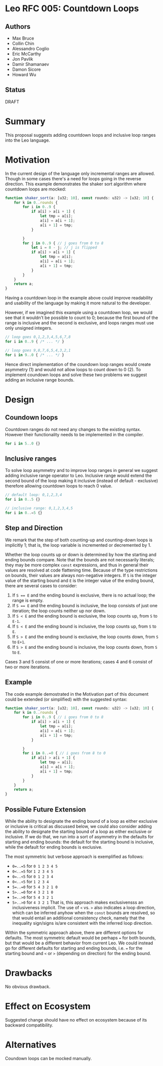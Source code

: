 # Leo RFC 005: Countdown Loops

## Authors

- Max Bruce
- Collin Chin
- Alessandro Coglio
- Eric McCarthy
- Jon Pavlik
- Damir Shamanaev
- Damon Sicore
- Howard Wu

## Status

DRAFT

# Summary

This proposal suggests adding countdown loops and inclusive loop ranges into the Leo language.

# Motivation

In the current design of the language only incremental ranges are allowed. Though
in some cases there's a need for loops going in the reverse direction. This example
demonstrates the shaker sort algorithm where countdown loops are mocked:

```ts
function shaker_sort(a: [u32; 10], const rounds: u32) -> [u32; 10] {
    for k in 0..rounds {
        for i in 0..9 {
            if a[i] > a[i + 1] {
                let tmp = a[i];
                a[i] = a[i + 1];
                a[i + 1] = tmp;
            }

        }
        for j in 0..9 { // j goes from 0 to 8
            let i = 8 - j; // j is flipped
            if a[i] > a[i + 1] {
                let tmp = a[i];
                a[i] = a[i + 1];
                a[i + 1] = tmp;
            }
        }
    }
    return a;
}
```

Having a countdown loop in the example above could improve readability and 
usability of the language by making it more natural to the developer.

However, if we imagined this example using a countdown loop, we would see that 
it wouldn't be possible to count to 0; because the first bound of the range is
inclusive and the second is exclusive, and loops ranges must use only unsigned integers.

```ts
// loop goes 0,1,2,3,4,5,6,7,8
for i in 0..9 { /* ... */ }

// loop goes 9,8,7,6,5,4,3,2,1 
for i in 9..0 { /* ... */ }
```

Hence direct implementation of the coundown loop ranges would create asymmetry (1)
and would not allow loops to count down to 0 (2). To implement coundown loops and 
solve these two problems we suggest adding an inclusive range bounds.

# Design

## Coundown loops

Countdown ranges do not need any changes to the existing syntax. However their 
functionality needs to be implemented in the compiler.

```ts
for i in 5..0 {}
```

## Inclusive ranges

To solve loop asymmetry and to improve loop ranges in general we suggest adding 
inclusive range operator to Leo. Inclusive range would extend the second bound 
of the loop making it inclusive (instead of default - exclusive) 
therefore allowing countdown loops to reach 0 value.

```ts
// default loop: 0,1,2,3,4
for i in 0..5 {}

// inclusive range: 0,1,2,3,4,5
for i in 0..=5 {}
```

## Step and Direction

We remark that the step of both counting-up and counting-down loops is implicitly 1;
that is, the loop variable is incremented or decremented by 1.

Whether the loop counts up or down is determined by how the starting and ending bounds compare.
Note that the bounds are not necessarily literals;
they may be more complex `const` expressions, and thus in general their values are resolved at code flattening time.
Because of the type restrictions on bounds, their values are always non-negative integers.
If `S` is the integer value of the starting bound and `E` is the integer value of the ending bound,
there are several cases to consider:
1. If `S == E` and the ending bound is exclusive, there is no actual loop; the range is empty.
2. If `S == E` and the ending bound is inclusive, the loop consists of just one iteration; the loop counts neither up nor down.
3. If `S < E` and the ending bound is exclusive, the loop counts up, from `S` to `E-1`.
4. If `S < E` and the ending bound is inclusive, the loop counts up, from `S` to `E`.
5. If `S > E` and the ending bound is exclusive, the loop counts down, from `S` to `E+1`.
6. If `S > E` and the ending bound is inclusive, the loop counts down, from `S` to `E`.

Cases 3 and 5 consist of one or more iterations; cases 4 and 6 consist of two or more iterations.

## Example

The code example demostrated in the Motivation part of this document 
could be extended (or simplified) with the suggested syntax:

```ts
function shaker_sort(a: [u32; 10], const rounds: u32) -> [u32; 10] {
    for k in 0..rounds {
        for i in 0..9 { // i goes from 0 to 8
            if a[i] > a[i + 1] {
                let tmp = a[i];
                a[i] = a[i + 1];
                a[i + 1] = tmp;
            }

        }
        for i in 8..=0 { // i goes from 8 to 0
            if a[i] > a[i + 1] {
                let tmp = a[i];
                a[i] = a[i + 1];
                a[i + 1] = tmp;
            }
        }
    }
    return a;
}
```

## Possible Future Extension

While the ability to designate the ending bound of a loop as either exclusive or inclusive is critical as discussed below,
we could also consider adding the ability to designate the starting bound of a loop as either exclusive or inclusive.
If we do that, we run into a sort of asymmetry in the defaults for starting and ending bounds:
the default for the starting bound is inclusive, while the default for ending bounds is exclusive.

The most symmetric but verbose approach is exemplified as follows:
* `0=..=5` for `0 1 2 3 4 5`
* `0<..=5` for `1 2 3 4 5`
* `0=..<5` for `0 1 2 3 4`
* `0<..<5` for `1 2 3 4`
* `5=..=0` for `5 4 3 2 1 0`
* `5>..=0` for `4 3 2 1 0`
* `5=..>0` for `5 4 3 2 1`
* `5>..>0` for `4 3 2 1`
That is, this approach makes exclusivensss an inclusiveness implicit.
The use of `<` vs. `>` also indicates a loop direction, which can be inferred anyhow when the `const` bounds are resolved,
so that would entail an additional consistency check,
namely that the inequality sign/signs is/are consistent with the inferred loop direction.

Within the symmetric approach above, there are different options for defaults.
The most symmetric default would be perhaps `=` for both bounds,
but that would be a different behavior from current Leo.
We could instead go for different defaults for starting and ending bounds,
i.e. `=` for the starting bound and `<` or `>` (depending on direction) for the ending bound.

# Drawbacks

No obvious drawback.

# Effect on Ecosystem

Suggested change should have no effect on ecosystem because of its backward compatibility.

# Alternatives

Coundown loops can be mocked manually. 
